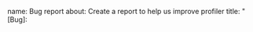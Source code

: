 name: Bug report
about: Create a report to help us improve profiler
title: "[Bug]: <title>"
labels: ['bug, untriaged']
body:
  - type: markdown
    attributes:
      value: |
        Thank you for taking the time to fill out this bug report!
  - type: textarea
    id: what-happened
    attributes:
      label: What happened?
      description: Also tell us, what did you expect to happen?
      placeholder: Tell us what happened and what you expected.
      value: "It's a bug"
    validations:
      required: true
  - type: textarea
    id: logs
    attributes:
      label: Relevant log output
      description: Please copy and paste any relevant log output. This will be automatically formatted into code, so no need for backticks.
      value: |
        **Commands**

         - Run `$ sudo profiler --list_interfaces`, and paste in the full output.
         - Run `$ sudo profiler --debug`, reproduce the issue, and paste in the full output.
      render: shell
    validations:
      required: true
  - type: checkboxes
    id: contribs
    attributes:
      label: Contributions
      description: By submitting this issue, you should review our [developer documentation](https://github.com/WLAN-Pi/developers). 
      options:
        - label: I have read the contribution guidelines
          required: true
  - type: checkboxes
    id: terms
    attributes:
      label: Code of Conduct
      description: By submitting this issue, you agree to follow our [Code of Conduct](https://github.com/WLAN-Pi/.github/blob/main/code_of_conduct.md). 
      options:
        - label: I agree to follow WLAN Pi's Code of Conduct
          required: true

